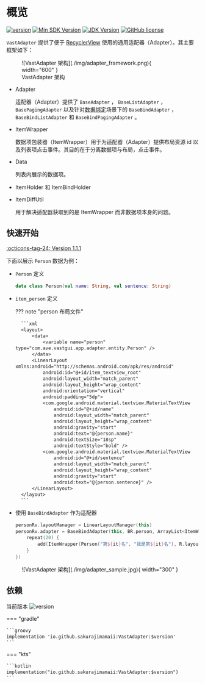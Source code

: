 # 概览

[![version](https://img.shields.io/maven-central/v/io.github.sakurajimamaii/VastAdapter)](https://img.shields.io/maven-central/v/io.github.sakurajimamaii/VastAdapter)
[![Min SDK Version](https://img.shields.io/badge/min%20sdk%20version-23-yellowgreen)](https://img.shields.io/badge/min%20sdk%20version-23-yellowgreen)
[![JDK Version](https://img.shields.io/badge/jdk%20version-17-2300b894?style=flat)](https://img.shields.io/badge/jdk%20version-17-2300b894)
[![GitHub license](https://img.shields.io/badge/license-Apache%20License%202.0-blue.svg?style=flat)](https://www.apache.org/licenses/LICENSE-2.0)

`VastAdapter` 提供了便于 [RecyclerView](https://developer.android.com/develop/ui/views/layout/recyclerview?hl=zh-cn) 使用的通用适配器（Adapter）。其主要框架如下：

<figure markdown>
  ![VastAdapter 架构](./img/adapter_framework.png){ width="600" }
  <figcaption>VastAdapter 架构</figcaption>
</figure>

- Adapter
  
    适配器（Adapter）提供了 `BaseAdapter` ， `BaseListAdapter` ， `BasePagingAdapter` 以及针对[数据绑定](https://developer.android.com/topic/libraries/data-binding?hl=zh-cn)场景下的 `BaseBindAdapter` ， `BaseBindListAdapter` 和 `BaseBindPagingAdapter` 。

- ItemWrapper

    数据项包装器（ItemWrapper）用于为适配器（Adapter）提供布局资源 id 以及列表项点击事件。其目的在于分离数据项与布局，点击事件。

- Data

    列表内展示的数据项。

- ItemHolder 和 ItemBindHolder
- ItemDiffUtil

    用于解决适配器获取到的是 ItemWrapper 而非数据项本身的问题。

## 快速开始

[:octicons-tag-24: Version 1.1.1](https://ave.entropy2020.cn/version/VastAdapter/#111)

下面以展示 `Person` 数据为例：

- `Person` 定义

    ```kotlin
    data class Person(val name: String, val sentence: String)
    ```

- `item_person` 定义
  
    ??? note "person 布局文件"

        ```xml
        <layout>
            <data>
                <variable name="person" type="com.ave.vastgui.app.adapter.entity.Person" />
            </data>
            <LinearLayout xmlns:android="http://schemas.android.com/apk/res/android"
                android:id="@+id/item_textview_root"
                android:layout_width="match_parent"
                android:layout_height="wrap_content"
                android:orientation="vertical"
                android:padding="5dp">
                <com.google.android.material.textview.MaterialTextView
                    android:id="@+id/name"
                    android:layout_width="match_parent"
                    android:layout_height="wrap_content"
                    android:gravity="start"
                    android:text="@{person.name}"
                    android:textSize="18sp"
                    android:textStyle="bold" />
                <com.google.android.material.textview.MaterialTextView
                    android:id="@+id/sentence"
                    android:layout_width="match_parent"
                    android:layout_height="wrap_content"
                    android:gravity="start"
                    android:text="@{person.sentence}" />
            </LinearLayout>
        </layout>
        ```

- 使用 `BaseBindAdapter` 作为适配器

    ```kotlin
    personRv.layoutManager = LinearLayoutManager(this)
    personRv.adapter = BaseBindAdapter(this, BR.person, ArrayList<ItemWrapper<Person>>().apply {
        repeat(20) {
            add(ItemWrapper(Person("第${it}名", "我是第${it}名"), R.layout.item_person))
        }
    })
    ```

<figure markdown>
  ![VastAdapter 架构](./img/adapter_sample.jpg){ width="300" }
</figure>

## 依赖

当前版本 ![version](https://img.shields.io/maven-central/v/io.github.sakurajimamaii/VastAdapter)

=== "gradle"

    ```groovy
    implementation 'io.github.sakurajimamaii:VastAdapter:$version'
    ```

=== "kts"

    ```kotlin
    implementation("io.github.sakurajimamaii:VastAdapter:$version")
    ```

